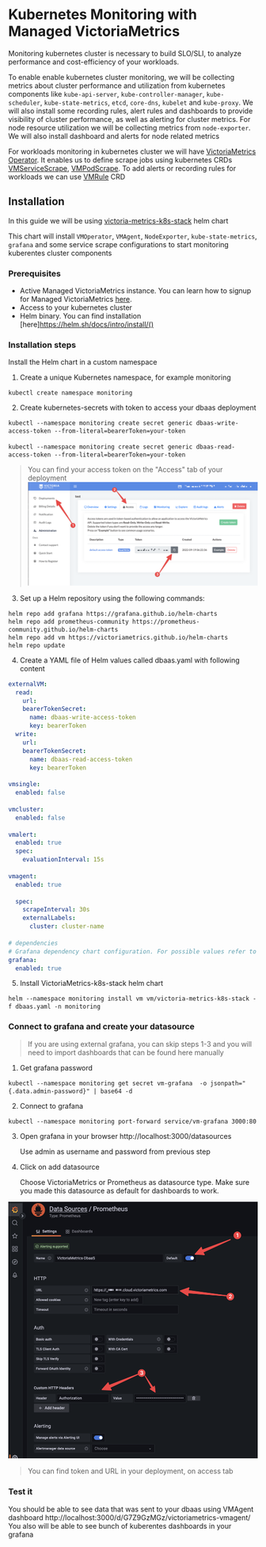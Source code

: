# Kubernetes Monitoring with Managed VictoriaMetrics

Monitoring kubernetes cluster is necessary to build SLO/SLI, to analyze performance and cost-efficiency of your workloads. 

To enable enable kubernetes cluster monitoring, we will be collecting metrics about cluster performance and utilization from kubernetes components like `kube-api-server`, `kube-controller-manager`, `kube-scheduler`, `kube-state-metrics`,  `etcd`, `core-dns`, `kubelet` and `kube-proxy`. We will also install some recording rules, alert rules and dashboards to provide visibility of cluster performance, as well as alerting for cluster metrics.
For node resource utilization we will be collecting metrics from `node-exporter`. We will also install dashboard and alerts for node related metrics

For workloads monitoring in kubernetes cluster we will have [VictoriaMetrics Operator](https://docs.victoriametrics.com/operator/VictoriaMetrics-Operator.html). It enables us to define scrape jobs using kubernetes CRDs [VMServiceScrape](https://docs.victoriametrics.com/operator/design.html#vmservicescrape), [VMPodScrape](https://docs.victoriametrics.com/operator/design.html#vmpodscrape). To add alerts or recording rules for workloads we can use [VMRule](https://docs.victoriametrics.com/operator/design.html#vmrule) CRD

## Installation

In this guide we will be using [victoria-metrics-k8s-stack](https://github.com/VictoriaMetrics/helm-charts/tree/master/charts/victoria-metrics-k8s-stack) helm chart

This chart will install `VMOperator`, `VMAgent`, `NodeExporter`, `kube-state-metrics`, `grafana` and some service scrape configurations to start monitoring kuberentes cluster components

### Prerequisites
- Active Managed VictoriaMetrics instance. You can learn how to signup for Managed VictoriaMetrics [here](https://docs.victoriametrics.com/managed-victoriametrics/quickstart.html#how-to-register). 
- Access to your kubernetes cluster
- Helm binary. You can find installation [here]https://helm.sh/docs/intro/install/()

### Installation steps
Install the Helm chart in a custom namespace


1. Create a unique Kubernetes namespace, for example monitoring
```
kubectl create namespace monitoring
```
2. Create kubernetes-secrets with token to access your dbaas deployment
```
kubectl --namespace monitoring create secret generic dbaas-write-access-token --from-literal=bearerToken=your-token

kubectl --namespace monitoring create secret generic dbaas-read-access-token --from-literal=bearerToken=your-token
```

> You can find your access token on the "Access" tab of your deployment
> ![access token](./k8s-monitoring-access-token.png)


3. Set up a Helm repository using the following commands:
```
helm repo add grafana https://grafana.github.io/helm-charts
helm repo add prometheus-community https://prometheus-community.github.io/helm-charts
helm repo add vm https://victoriametrics.github.io/helm-charts
helm repo update
```

4. Create a YAML file of Helm values called dbaas.yaml with following content
```yaml
externalVM:
  read:
    url: 
    bearerTokenSecret:
      name: dbaas-write-access-token
      key: bearerToken
  write:
    url: 
    bearerTokenSecret:
      name: dbaas-read-access-token
      key: bearerToken

vmsingle:
  enabled: false

vmcluster:
  enabled: false

vmalert:
  enabled: true
  spec:
    evaluationInterval: 15s

vmagent:
  enabled: true

  spec:
    scrapeInterval: 30s
    externalLabels:
      cluster: cluster-name

# dependencies  
# Grafana dependency chart configuration. For possible values refer to https://github.com/grafana/helm-charts/tree/main/charts/grafana#configuration
grafana:
  enabled: true
```

5. Install VictoriaMetrics-k8s-stack helm chart

```
helm --namespace monitoring install vm vm/victoria-metrics-k8s-stack -f dbaas.yaml -n monitoring
```

### Connect to grafana and create your datasource

> If you are using external grafana, you can skip steps 1-3 and you will need to import dashboards that can be found here manually


1. Get grafana password
```
kubectl --namespace monitoring get secret vm-grafana  -o jsonpath="{.data.admin-password}" | base64 -d
```
2. Connect to grafana
```
kubectl --namespace monitoring port-forward service/vm-grafana 3000:80
```
3. Open grafana in your browser http://localhost:3000/datasources
   
   Use admin as username and password from previous step

4. Click on add datasource
   
   Choose VictoriaMetrics or Prometheus as datasource type. Make sure you made this datasource as default for dashboards to work.

![datasource](./k8s-monitoring-datasource.png)

> You can find token and URL in your deployment, on access tab

### Test it

You should be able to see data that was sent to your dbaas using VMAgent dashboard http://localhost:3000/d/G7Z9GzMGz/victoriametrics-vmagent/
You also will be able to see bunch of kuberentes dashboards in your grafana 
